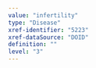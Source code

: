 ```yaml
---
value: "infertility"
type: "Disease"
xref-identifier: "5223"
xref-dataSource: "DOID"
definition: ""
level: "3"
---
```

